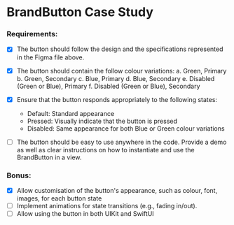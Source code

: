 # BrandButton Case Study

### Requirements:
- [X] The button should follow the design and the specifications represented in the Figma file above.

- [X] The button should contain the follow colour variations:
    a. Green, Primary
    b. Green, Secondary
    c. Blue, Primary
    d. Blue, Secondary
    e. Disabled (Green or Blue), Primary
    f. Disabled (Green or Blue), Secondary

- [X] Ensure that the button responds appropriately to the following states:
    - Default: Standard appearance
    - Pressed: Visually indicate that the button is pressed
    - Disabled: Same appearance for both Blue or Green colour variations
    
- [ ] The button should be easy to use anywhere in the code. Provide a demo as well as clear instructions on how to instantiate and use the BrandButton in a view.

### Bonus:
- [X] Allow customisation of the button's appearance, such as colour, font, images, for each button state
- [ ] Implement animations for state transitions (e.g., fading in/out).
- [ ] Allow using the button in both UIKit and SwiftUI
